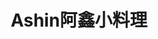 ---
title: "Ashin阿鑫小料理"
description: "Ashin阿鑫小料理"
layout: shop
keywords:
  - 美食競賽
  - 台灣美食
  - 美食精選
datePublished: "2025-06-30"
dateModified: "2025-07-07"
city: "台北市"
district: "松山區"
address: "台北市松山區民權東路三段160巷19弄36號"
phone: ""
geo: "25.059432931972964, 121.54867021568873"
google_map: "https://maps.app.goo.gl/WATLuFo1jufKWuCD8"
footinder: "https://footinder.com.tw/%e5%8f%b0%e5%8c%97%e5%b8%82%e6%9d%be%e5%b1%b1%e5%8d%80/168883/"
official: "https://www.facebook.com/profile.php?id=100063999757551"
award:
  - name: "500盤"
    year: "2024"
    entries:
      - dishes:
          - "鰻魚飯"
          - "上野雞肝"
          - "水果玉米"

---